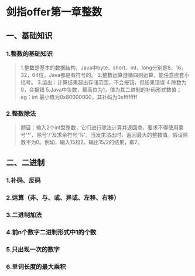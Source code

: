 # 剑指offer第一章整数

## 一、基础知识

### 1.整数的基础知识

 >1.整数是基本的数据结构，Java中byte、short、int、long分别是8，16，32，64位，Java都是有符号的。
 >2.整数运算遵循四则运算，能任意嵌套小括号。
 >3.溢出：计算结果超出存储范围，不会报错，但结果错误
 >4.除数为0，会报错
 >5.Java中负数，最高位为1，值为其二进制的补码形式数值；eg：int 最小值为0x80000000，其补码为0xffffffff

### 2.整数除法
 >题目：输入2个int型整数，它们进行除法计算并返回商，要求不得使用乘号'*'、除号'/'及求余符号'%'。当发生溢出时，返回最大的整数值。假设除数不为0。例如，输入15和2，输出15/2的结果，即7。

 ## 二、二进制

 ### 1.补码、反码

 ### 2.运算（非、与、或、异或、左移、右移）

 ### 3.二进制加法

 ### 4.前n个数字二进制形式中1的个数

 ### 5.只出现一次的数字

 ### 6.单词长度的最大乘积

 